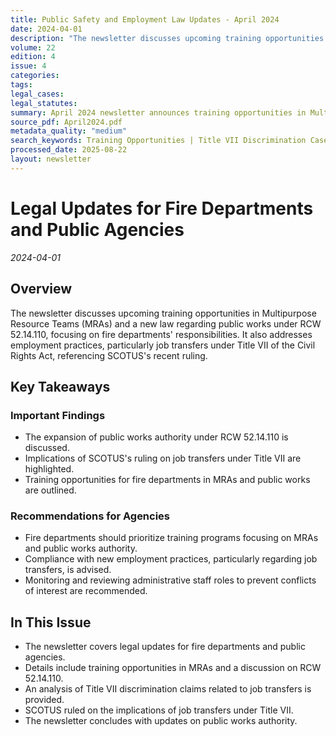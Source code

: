```yaml
---
title: Public Safety and Employment Law Updates - April 2024
date: 2024-04-01
description: "The newsletter discusses upcoming training opportunities in Multipurpose Resource Teams (MRAs) and a new law regarding public works under RCW 52.14.110, focusing on fire departments' responsibilities. It also addresses employment practices, particularly job transfers under Title VII of the Civil Rights Act, referencing SCOTUS's recent ruling."
volume: 22
edition: 4
issue: 4
categories: 
tags: 
legal_cases: 
legal_statutes: 
summary: April 2024 newsletter announces training opportunities in Multipurpose Resource Teams (MRAs) and Pierce County Fire Commissioners Association presentations, examines new public works authority under RCW 52.14.110 for fire departments, analyzes SCOTUS ruling in Muldrow v. City of St. Louis regarding Title VII job transfer discrimination claims, and provides comprehensive guidance on employment practices compliance and contract law requirements for public agencies.
source_pdf: April2024.pdf
metadata_quality: "medium"
search_keywords: Training Opportunities | Title VII Discrimination Case | Pierce County Fire Commissioners Association Presentation | Multipurpose Resource Teams (MRAs) | Public Works and Contract Law...
processed_date: 2025-08-22
layout: newsletter
---
```



# Legal Updates for Fire Departments and Public Agencies

*2024-04-01*

## Overview

The newsletter discusses upcoming training opportunities in Multipurpose Resource Teams (MRAs) and a new law regarding public works under RCW 52.14.110, focusing on fire departments' responsibilities. It also addresses employment practices, particularly job transfers under Title VII of the Civil Rights Act, referencing SCOTUS's recent ruling.

## Key Takeaways

### Important Findings

- The expansion of public works authority under RCW 52.14.110 is discussed.
- Implications of SCOTUS's ruling on job transfers under Title VII are highlighted.
- Training opportunities for fire departments in MRAs and public works are outlined.

### Recommendations for Agencies

- Fire departments should prioritize training programs focusing on MRAs and public works authority.
- Compliance with new employment practices, particularly regarding job transfers, is advised.
- Monitoring and reviewing administrative staff roles to prevent conflicts of interest are recommended.

## In This Issue

- The newsletter covers legal updates for fire departments and public agencies.
- Details include training opportunities in MRAs and a discussion on RCW 52.14.110.
- An analysis of Title VII discrimination claims related to job transfers is provided.
- SCOTUS ruled on the implications of job transfers under Title VII.
- The newsletter concludes with updates on public works authority.

